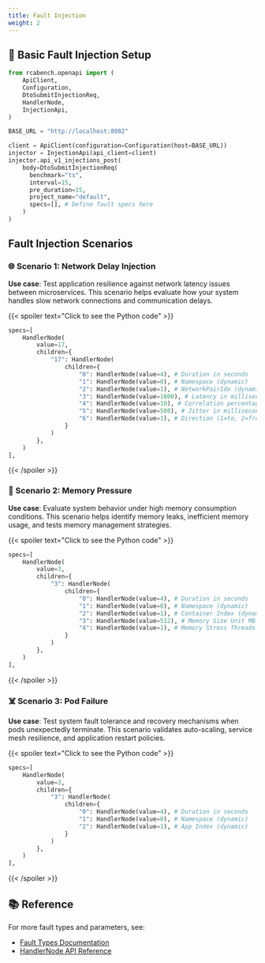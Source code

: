 ```yaml
---
title: Fault Injection
weight: 2
---
```


## 🚀 Basic Fault Injection Setup

```python
from rcabench.openapi import (
    ApiClient,
    Configuration,
    DtoSubmitInjectionReq,
    HandlerNode,
    InjectionApi,
)

BASE_URL = "http://localhost:8082"

client = ApiClient(configuration=Configuration(host=BASE_URL))
injector = InjectionApi(api_client=client)
injector.api_v1_injections_post(
    body=DtoSubmitInjectionReq(
      benchmark="ts",
      interval=15,
      pre_duration=15,
      project_name="default",
      specs=[], # Define fault specs here
    )
)
```

## Fault Injection Scenarios

### 🌐 Scenario 1: Network Delay Injection

**Use case**: Test application resilience against network latency issues between microservices. This scenario helps evaluate how your system handles slow network connections and communication delays.

{{< spoiler text="Click to see the Python code" >}}

```python
specs=[
    HandlerNode(
        value=17,
        children={
            "17": HandlerNode(
                children={
                    "0": HandlerNode(value=4), # Duration in seconds
                    "1": HandlerNode(value=0), # Namespace (dynamic)
                    "2": HandlerNode(value=1), # NetworkPairIdx (dynamic)
                    "3": HandlerNode(value=1000), # Latency in milliseconds
                    "4": HandlerNode(value=10), # Correlation percentage
                    "5": HandlerNode(value=500), # Jitter in milliseconds
                    "6": HandlerNode(value=1), # Direction (1=to, 2=from, 3=both)
                }
            )
        },
    )
],
```

{{< /spoiler >}}

### 💾 Scenario 2: Memory Pressure

**Use case**: Evaluate system behavior under high memory consumption conditions. This scenario helps identify memory leaks, inefficient memory usage, and tests memory management strategies.

{{< spoiler text="Click to see the Python code" >}}

```python
specs=[
    HandlerNode(
        value=3,
        children={
            "3": HandlerNode(
                children={
                    "0": HandlerNode(value=4), # Duration in seconds
                    "1": HandlerNode(value=0), # Namespace (dynamic)
                    "2": HandlerNode(value=1), # Container Index (dynamic)
                    "3": HandlerNode(value=512), # Memory Size Unit MB
                    "4": HandlerNode(value=1), # Memory Stress Threads
                }
            )
        },
    )
],
```

{{< /spoiler >}}

### ☠️ Scenario 3: Pod Failure

**Use case**: Test system fault tolerance and recovery mechanisms when pods unexpectedly terminate. This scenario validates auto-scaling, service mesh resilience, and application restart policies.

{{< spoiler text="Click to see the Python code" >}}

```python
specs=[
    HandlerNode(
        value=3,
        children={
            "3": HandlerNode(
                children={
                    "0": HandlerNode(value=4), # Duration in seconds
                    "1": HandlerNode(value=0), # Namespace (dynamic)
                    "2": HandlerNode(value=1), # App Index (dynamic)
                }
            )
        },
    )
],
```

{{< /spoiler >}}

## 📚 Reference

For more fault types and parameters, see:

- [Fault Types Documentation](../reference/fault-types)
- [HandlerNode API Reference](../reference/api)
